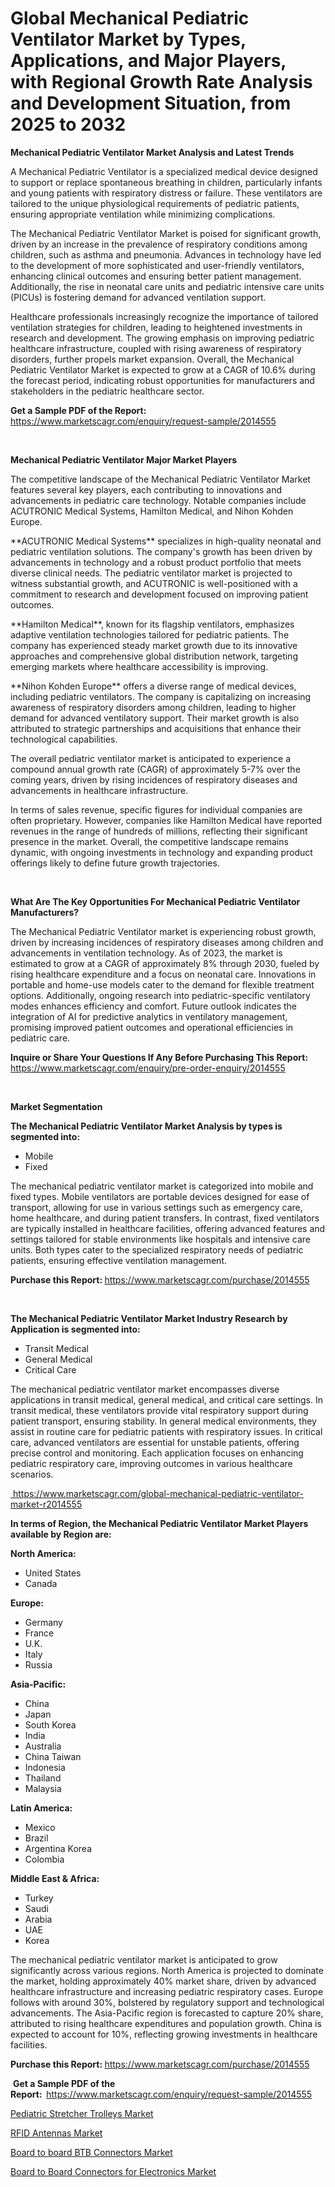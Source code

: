 <p><h1>Global Mechanical Pediatric Ventilator Market by Types, Applications, and Major Players, with Regional Growth Rate Analysis and Development Situation, from 2025 to 2032</h1></p><p><strong>Mechanical Pediatric Ventilator Market Analysis and Latest Trends</strong></p>
<p><p>A Mechanical Pediatric Ventilator is a specialized medical device designed to support or replace spontaneous breathing in children, particularly infants and young patients with respiratory distress or failure. These ventilators are tailored to the unique physiological requirements of pediatric patients, ensuring appropriate ventilation while minimizing complications.</p><p>The Mechanical Pediatric Ventilator Market is poised for significant growth, driven by an increase in the prevalence of respiratory conditions among children, such as asthma and pneumonia. Advances in technology have led to the development of more sophisticated and user-friendly ventilators, enhancing clinical outcomes and ensuring better patient management. Additionally, the rise in neonatal care units and pediatric intensive care units (PICUs) is fostering demand for advanced ventilation support.</p><p>Healthcare professionals increasingly recognize the importance of tailored ventilation strategies for children, leading to heightened investments in research and development. The growing emphasis on improving pediatric healthcare infrastructure, coupled with rising awareness of respiratory disorders, further propels market expansion. Overall, the Mechanical Pediatric Ventilator Market is expected to grow at a CAGR of 10.6% during the forecast period, indicating robust opportunities for manufacturers and stakeholders in the pediatric healthcare sector.</p></p>
<p><strong>Get a Sample PDF of the Report:&nbsp;</strong> <a href="https://www.marketscagr.com/enquiry/request-sample/2014555?utm_campaign=2010&utm_medium=2&utm_source=Github&utm_content=ia&utm_term=29032025&utm_id=mechanical-pediatric-ventilator">https://www.marketscagr.com/enquiry/request-sample/2014555</a></p>
<p>&nbsp;</p>
<p><strong>Mechanical Pediatric Ventilator Major Market Players</strong></p>
<p><p>The competitive landscape of the Mechanical Pediatric Ventilator Market features several key players, each contributing to innovations and advancements in pediatric care technology. Notable companies include ACUTRONIC Medical Systems, Hamilton Medical, and Nihon Kohden Europe.</p><p>**ACUTRONIC Medical Systems** specializes in high-quality neonatal and pediatric ventilation solutions. The company's growth has been driven by advancements in technology and a robust product portfolio that meets diverse clinical needs. The pediatric ventilator market is projected to witness substantial growth, and ACUTRONIC is well-positioned with a commitment to research and development focused on improving patient outcomes.</p><p>**Hamilton Medical**, known for its flagship ventilators, emphasizes adaptive ventilation technologies tailored for pediatric patients. The company has experienced steady market growth due to its innovative approaches and comprehensive global distribution network, targeting emerging markets where healthcare accessibility is improving.</p><p>**Nihon Kohden Europe** offers a diverse range of medical devices, including pediatric ventilators. The company is capitalizing on increasing awareness of respiratory disorders among children, leading to higher demand for advanced ventilatory support. Their market growth is also attributed to strategic partnerships and acquisitions that enhance their technological capabilities.</p><p>The overall pediatric ventilator market is anticipated to experience a compound annual growth rate (CAGR) of approximately 5-7% over the coming years, driven by rising incidences of respiratory diseases and advancements in healthcare infrastructure.</p><p>In terms of sales revenue, specific figures for individual companies are often proprietary. However, companies like Hamilton Medical have reported revenues in the range of hundreds of millions, reflecting their significant presence in the market. Overall, the competitive landscape remains dynamic, with ongoing investments in technology and expanding product offerings likely to define future growth trajectories.</p></p>
<p>&nbsp;</p>
<p><strong>What Are The Key Opportunities For Mechanical Pediatric Ventilator Manufacturers?</strong></p>
<p><p>The Mechanical Pediatric Ventilator market is experiencing robust growth, driven by increasing incidences of respiratory diseases among children and advancements in ventilation technology. As of 2023, the market is estimated to grow at a CAGR of approximately 8% through 2030, fueled by rising healthcare expenditure and a focus on neonatal care. Innovations in portable and home-use models cater to the demand for flexible treatment options. Additionally, ongoing research into pediatric-specific ventilatory modes enhances efficiency and comfort. Future outlook indicates the integration of AI for predictive analytics in ventilatory management, promising improved patient outcomes and operational efficiencies in pediatric care.</p></p>
<p><strong>Inquire or Share Your Questions If Any Before Purchasing This Report:</strong> <a href="https://www.marketscagr.com/enquiry/pre-order-enquiry/2014555?utm_campaign=2010&utm_medium=2&utm_source=Github&utm_content=ia&utm_term=29032025&utm_id=mechanical-pediatric-ventilator">https://www.marketscagr.com/enquiry/pre-order-enquiry/2014555</a></p>
<p>&nbsp;</p>
<p><strong>Market Segmentation</strong></p>
<p><strong>The Mechanical Pediatric Ventilator Market Analysis by types is segmented into:</strong></p>
<p><ul><li>Mobile</li><li>Fixed</li></ul></p>
<p><p>The mechanical pediatric ventilator market is categorized into mobile and fixed types. Mobile ventilators are portable devices designed for ease of transport, allowing for use in various settings such as emergency care, home healthcare, and during patient transfers. In contrast, fixed ventilators are typically installed in healthcare facilities, offering advanced features and settings tailored for stable environments like hospitals and intensive care units. Both types cater to the specialized respiratory needs of pediatric patients, ensuring effective ventilation management.</p></p>
<p><strong>Purchase this Report:&nbsp;</strong><a href="https://www.marketscagr.com/purchase/2014555?utm_campaign=2010&utm_medium=2&utm_source=Github&utm_content=ia&utm_term=29032025&utm_id=mechanical-pediatric-ventilator">https://www.marketscagr.com/purchase/2014555</a></p>
<p>&nbsp;</p>
<p><strong>The Mechanical Pediatric Ventilator Market Industry Research by Application is segmented into:</strong></p>
<p><ul><li>Transit Medical</li><li>General Medical</li><li>Critical Care</li></ul></p>
<p><p>The mechanical pediatric ventilator market encompasses diverse applications in transit medical, general medical, and critical care settings. In transit medical, these ventilators provide vital respiratory support during patient transport, ensuring stability. In general medical environments, they assist in routine care for pediatric patients with respiratory issues. In critical care, advanced ventilators are essential for unstable patients, offering precise control and monitoring. Each application focuses on enhancing pediatric respiratory care, improving outcomes in various healthcare scenarios.</p></p>
<p><a href="https://www.marketscagr.com/global-mechanical-pediatric-ventilator-market-r2014555?utm_campaign=2010&utm_medium=2&utm_source=Github&utm_content=ia&utm_term=29032025&utm_id=mechanical-pediatric-ventilator">&nbsp;https://www.marketscagr.com/global-mechanical-pediatric-ventilator-market-r2014555</a></p>
<p><strong>In terms of Region, the Mechanical Pediatric Ventilator Market Players available by Region are:</strong></p>
<p>
    <p> <strong> North America: </strong>
        <ul>
            <li>United States</li>
            <li>Canada</li>
        </ul>
        </p> 
    <p> <strong> Europe: </strong>
        <ul>
            <li>Germany</li>
            <li>France</li>
            <li>U.K.</li>
            <li>Italy</li>
            <li>Russia</li>
        </ul>
        </p> 
    <p> <strong> Asia-Pacific: </strong>
        <ul>
            <li>China</li>
            <li>Japan</li>
            <li>South Korea</li>
            <li>India</li>
            <li>Australia</li>
            <li>China Taiwan</li>
            <li>Indonesia</li>
            <li>Thailand</li>
            <li>Malaysia</li>
        </ul>
        </p> 
    <p> <strong> Latin America: </strong>
        <ul>
            <li>Mexico</li>
            <li>Brazil</li>
            <li>Argentina Korea</li>
            <li>Colombia</li>
        </ul>
        </p> 
    <p> <strong> Middle East & Africa: </strong>
        <ul>
            <li>Turkey</li>
            <li>Saudi</li>
            <li>Arabia</li>
            <li>UAE</li>
            <li>Korea</li>
        </ul>
    </p>
    </p>
<p><p>The mechanical pediatric ventilator market is anticipated to grow significantly across various regions. North America is projected to dominate the market, holding approximately 40% market share, driven by advanced healthcare infrastructure and increasing pediatric respiratory cases. Europe follows with around 30%, bolstered by regulatory support and technological advancements. The Asia-Pacific region is forecasted to capture 20% share, attributed to rising healthcare expenditures and population growth. China is expected to account for 10%, reflecting growing investments in healthcare facilities.</p></p>
<p><strong>Purchase this Report: </strong><a href="https://www.marketscagr.com/purchase/2014555?utm_campaign=2010&utm_medium=2&utm_source=Github&utm_content=ia&utm_term=29032025&utm_id=mechanical-pediatric-ventilator">https://www.marketscagr.com/purchase/2014555</a></p>
<p>&nbsp;<strong>Get a Sample PDF of the Report:&nbsp;&nbsp;</strong><a href="https://www.marketscagr.com/enquiry/request-sample/2014555?utm_campaign=2010&utm_medium=2&utm_source=Github&utm_content=ia&utm_term=29032025&utm_id=mechanical-pediatric-ventilator">https://www.marketscagr.com/enquiry/request-sample/2014555</a></p>
<p><strong></strong></p>
<p><p><a href="https://github.com/mahnoor2003/Market-Research-Report-List-7/blob/main/pediatric-stretcher-trolleys-market.md?utm_campaign=2010&utm_medium=2&utm_source=Github&utm_content=ia&utm_term=29032025&utm_id=mechanical-pediatric-ventilator">Pediatric Stretcher Trolleys Market</a></p><p><a href="https://github.com/BryceTownsendr/Market-Research-Report-List-7/blob/main/rfid-antennas-market.md?utm_campaign=2010&utm_medium=2&utm_source=Github&utm_content=ia&utm_term=29032025&utm_id=mechanical-pediatric-ventilator">RFID Antennas Market</a></p><p><a href="https://github.com/camacrokesw2/Market-Research-Report-List-1/blob/main/board-to-board-btb-connectors-market.md?utm_campaign=2010&utm_medium=2&utm_source=Github&utm_content=ia&utm_term=29032025&utm_id=mechanical-pediatric-ventilator">Board to board BTB Connectors Market</a></p><p><a href="https://github.com/beberjuban9a/Market-Research-Report-List-1/blob/main/board-to-board-connectors-for-electronics-market.md?utm_campaign=2010&utm_medium=2&utm_source=Github&utm_content=ia&utm_term=29032025&utm_id=mechanical-pediatric-ventilator">Board to Board Connectors for Electronics Market</a></p></p>